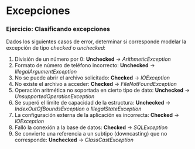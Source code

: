 # Excepciones
### Ejercicio: Clasificando excepciones
Dados los siguientes casos de error, 
determinar si corresponde modelar la excepción 
de tipo _checked_ o _unchecked_:
1) División de un número por 0: **Unchecked** 
-> _ArithmeticException_
2) Formato de número de teléfono incorrecto: **Unchecked** 
-> _IllegalArgumentException_
3) No se puede abrir el archivo solicitado: **Checked** 
-> _IOException_
4) No existe el archivo a acceder: **Checked** -> 
_FileNotFoundException_
5) Operación aritmética no soportada en cierto tipo 
de dato: **Unchecked** -> _UnsupportedOperationException_
6) Se superó el límite de capacidad de la estructura: 
**Unchecked** -> _IndexOutOfBoundsException_ o 
_IllegalStateException_
7) La configuración externa de la aplicación es incorrecta: 
**Checked** -> _IOException_
8) Falló la conexión a la base de datos: **Checked** 
-> _SQLException_
9) Se convierte una referencia a un subtipo
(downcasting) que no corresponde: **Unchecked** 
-> _ClassCastException_